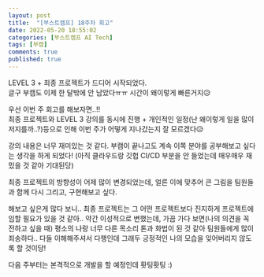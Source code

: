 ```yaml
---
layout: post
title:  "[부스트캠프] 18주차 회고"
date: 2022-05-20 18:55:02
categories: [부스트캠프 AI Tech]
tags: [부캠]
comments: true
published: true
---
```

LEVEL 3 + 최종 프로젝트가 드디어 시작되었다.  
글구 부캠도 이제 한 달밖에 안 남았다ㅠㅠ 시간이 왜이렇게 빠른거지😥

우선 이번 주 회고를 해보자면..!!  
최종 프로젝트와 LEVEL 3 강의를 동시에 진행 + 개인적인 일정(난 왜이렇게 일을 많이 저지를까..?)등으로 인해 이번 주가 어떻게 지나갔는지 잘 모르겠다😥

강의 내용은 너무 재미있는 것 같다. 부캠이 끝나고도 계속 이쪽 분야를 공부해보고 싶다는 생각을 하게 되었다!  (아직 클라우드랑 깃헙 CI/CD 부분을 안 들었는데 매우매우 재밌을 것 같아 기대된당)

최종 프로젝트의 방향성이 어제 많이 변경되었는데, 얼른 이에 맞추어 큰 그림을 팀원들과 함께 다시 그리고, 구현해보고 싶다.

해보고 싶은게 많다 보니.. 최종 프로젝트는 그 어떤 프로젝트보다 진지하게 프로젝트에 임할 필요가 있을 것 같아.. 약간 이성적으로 변했는데, 가끔 가다 보면(나의 의견을 꼭 전하고 싶을 때) 평소의 나랑 너무 다른 목소리 톤과 화법이 된 것 같아 팀원들에게 많이 죄송하다.. 다들 이해해주셔서 다행인데 그래두 긍정적인 나의 모습을 잊어버리지 않도록 할 것이당!  

다음 주부터는 본격적으로 개발을 할 예정인데 홧팅홧팅 :)